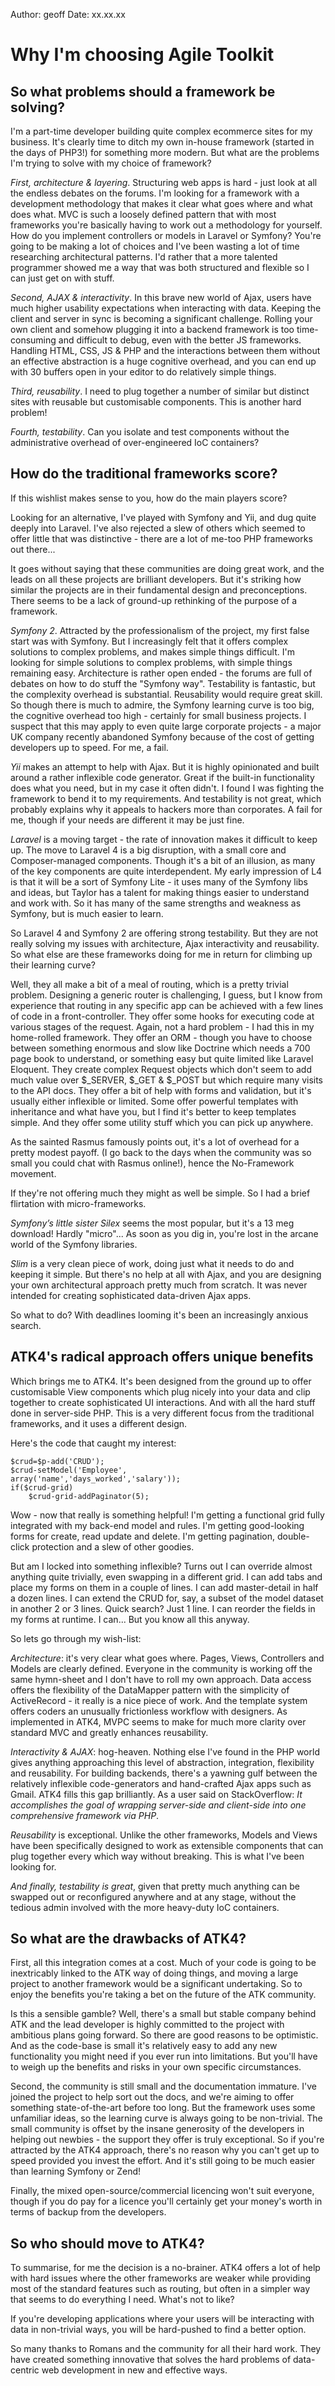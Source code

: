Author: geoff
Date: xx.xx.xx


# Why I'm choosing Agile Toolkit

## So what problems should a framework be solving?

I'm a part-time developer building quite complex ecommerce sites for my business. It's clearly time to ditch my own in-house framework (started in the days of PHP3!) for something more modern. But what are the problems I'm trying to solve with my choice of framework?

*First, architecture & layering*. Structuring web apps is hard - just look at all the endless debates on the forums. I'm looking for a framework with a development methodology that makes it clear what goes where and what does what. MVC is such a loosely defined pattern that with most frameworks you're basically having to work out a methodology for yourself. How do you implement controllers or models in Laravel or Symfony? You're going to be making a lot of choices and I've been wasting a lot of time researching architectural patterns. I'd rather that a more talented programmer showed me a way that was both structured and flexible so I can just get on with stuff.

*Second, AJAX & interactivity*. In this brave new world of Ajax, users have much higher usability expectations when interacting with data. Keeping the client and server in sync is becoming a significant challenge. Rolling your own client and somehow plugging it into a backend framework is too time-consuming and difficult to debug, even with the better JS frameworks. Handling HTML, CSS, JS & PHP and the interactions between them without an effective abstraction is a huge cognitive overhead, and you can end up with 30 buffers open in your editor to do relatively simple things.

*Third, reusability*. I need to plug together a number of similar but distinct sites with reusable but customisable components. This is another hard problem!

*Fourth, testability*. Can you isolate and test components without the administrative overhead of over-engineered IoC containers?

## How do the traditional frameworks score?

If this wishlist makes sense to you, how do the main players score?

Looking for an alternative, I've played with Symfony and Yii, and dug quite deeply into Laravel. I've also rejected a slew of others which seemed to offer little that was distinctive - there are a lot of me-too PHP frameworks out there...

It goes without saying that these communities are doing great work, and the leads on all these projects are brilliant developers. But it's striking how similar the projects are in their fundamental design and preconceptions. There seems to be a lack of ground-up rethinking of the purpose of a framework.

*Symfony 2*. Attracted by the professionalism of the project, my first false start was with Symfony. But I increasingly felt that it offers complex solutions to complex problems, and makes simple things difficult. I'm looking for simple solutions to complex problems, with simple things remaining easy. Architecture is rather open ended - the forums are full of debates on how to do stuff the "Symfony way". Testability is fantastic, but the complexity overhead is substantial. Reusability would require great skill. So though there is much to admire, the Symfony learning curve is too big, the cognitive overhead too high - certainly for small business projects. I suspect that this may apply to even quite large corporate projects - a major UK company recently abandoned Symfony because of the cost of getting developers up to speed. For me, a fail.

*Yii* makes an attempt to help with Ajax. But it is highly opinionated and built around a rather inflexible code generator. Great if the built-in functionality does what you need, but in my case it often didn't. I found I was fighting the framework to bend it to my requirements. And testability is not great, which probably explains why it appeals to hackers more than corporates. A fail for me, though if your needs are different it may be just fine.

*Laravel* is a moving target - the rate of innovation makes it difficult to keep up. The move to Laravel 4 is a big disruption, with a small core and Composer-managed components. Though it's a bit of an illusion, as many of the key components are quite interdependent. My early impression of L4 is that it will be a sort of Symfony Lite - it uses many of the Symfony libs and ideas, but Taylor has a talent for making things easier to understand and work with. So it has many of the same strengths and weakness as Symfony, but is much easier to learn.

So Laravel 4 and Symfony 2 are offering strong testability. But they are not really solving my issues with architecture, Ajax interactivity and reusability. So what else are these frameworks doing for me in return for climbing up their learning curve?

Well, they all make a bit of a meal of routing, which is a pretty trivial problem. Designing a generic router is challenging, I guess, but I know from experience that routing in any specific app can be achieved with a few lines of code in a front-controller. They offer some hooks for executing code at various stages of the request. Again, not a hard problem - I had this in my home-rolled framework. They offer an ORM - though you have to choose between something enormous and slow like Doctrine which needs a 700 page book to understand, or something easy but quite limited like Laravel Eloquent. They create complex Request objects which don't seem to add much value over $_SERVER, $_GET & $_POST but which require many visits to the API docs. They offer a bit of help with forms and validation, but it's usually either inflexible or limited. Some offer powerful templates with inheritance and what have you, but I find it's better to keep templates simple. And they offer some utility stuff which you can pick up anywhere.

As the sainted Rasmus famously points out, it's a lot of overhead for a pretty modest payoff. (I go back to the days when the community was so small you could chat with Rasmus online!), hence the No-Framework movement.

If they're not offering much they might as well be simple. So I had a brief flirtation with micro-frameworks.

*Symfony’s little sister Silex* seems the most popular, but it's a 13 meg download! Hardly "micro"... As soon as you dig in, you're lost in the arcane world of the Symfony libraries.

*Slim* is a very clean piece of work, doing just what it needs to do and keeping it simple. But there's no help at all with Ajax, and you are designing your own architectural approach pretty much from scratch. It was never intended for creating sophisticated data-driven Ajax apps.

So what to do? With deadlines looming it's been an increasingly anxious search.

## ATK4's radical approach offers unique benefits

Which brings me to ATK4. It's been designed from the ground up to offer customisable View components which plug nicely into your data and clip together to create sophisticated UI interactions. And with all the hard stuff done in server-side PHP. This is a very different focus from the traditional frameworks, and it uses a different design.

Here's the code that caught my interest:

    $crud=$p-add('CRUD');
    $crud-setModel('Employee',
    array('name','days_worked','salary'));
    if($crud-grid)
        $crud-grid-addPaginator(5);

Wow - now that really is something helpful! I'm getting a functional grid fully integrated with my back-end model and rules. I'm getting good-looking forms for create, read update and delete. I'm getting pagination, double-click protection and a slew of other goodies.

But am I locked into something inflexible? Turns out I can override almost anything quite trivially, even swapping in a different grid. I can add tabs and place my forms on them in a couple of lines. I can add master-detail in half a dozen lines. I can extend the CRUD for, say, a subset of the model dataset in another 2 or 3 lines. Quick search? Just 1 line. I can reorder the fields in my forms at runtime. I can... But you know all this anyway.

So lets go through my wish-list:

*Architecture*: it's very clear what goes where. Pages, Views, Controllers and Models are clearly defined. Everyone in the community is working off the same hymn-sheet and I don't have to roll my own approach. Data access offers the flexibility of the DataMapper pattern with the simplicity of ActiveRecord - it really is a nice piece of work. And the template system offers coders an unusually frictionless workflow with designers. As implemented in ATK4, MVPC seems to make for much more clarity over standard MVC and greatly enhances reusability.

*Interactivity & AJAX*: hog-heaven. Nothing else I've found in the PHP world gives anything approaching this level of abstraction, integration, flexibility and reusability. For building backends, there's a yawning gulf between the relatively inflexible code-generators and hand-crafted Ajax apps such as Gmail. ATK4 fills this gap brilliantly. As a user said on StackOverflow: *It accomplishes the goal of wrapping server-side and client-side into one comprehensive framework via PHP*.

*Reusability* is exceptional. Unlike the other frameworks, Models and Views have been specifically designed to work as extensible components that can plug together every which way without breaking. This is what I've been looking for.

*And finally, testability is great*, given that pretty much anything can be swapped out or reconfigured anywhere and at any stage, without the tedious admin involved with the more heavy-duty IoC containers.

## So what are the drawbacks of ATK4?

First, all this integration comes at a cost. Much of your code is going to be inextricably linked to the ATK way of doing things, and moving a large project to another framework would be a significant undertaking. So to enjoy the benefits you're taking a bet on the future of the ATK community.

Is this a sensible gamble? Well, there's a small but stable company behind ATK and the lead developer is highly committed to the project with ambitious plans going forward. So there are good reasons to be optimistic. And as the code-base is small it's relatively easy to add any new functionality you might need if you ever run into limitations. But you'll have to weigh up the benefits and risks in your own specific circumstances.

Second, the community is still small and the documentation immature. I've joined the project to help sort out the docs, and we're aiming to offer something state-of-the-art before too long. But the framework uses some unfamiliar ideas, so the learning curve is always going to be non-trivial. The small community is offset by the insane generosity of the developers in helping out newbies - the support they offer is truly exceptional. So if you're attracted by the ATK4 approach, there's no reason why you can't get up to speed provided you invest the effort. And it's still going to be much easier than learning Symfony or Zend!

Finally, the mixed open-source/commercial licencing won't suit everyone, though if you do pay for a licence you'll certainly get your money's worth in terms of backup from the developers.

## So who should move to ATK4?

To summarise, for me the decision is a no-brainer. ATK4 offers a lot of help with hard issues where the other frameworks are weaker while providing most of the standard features such as routing, but often in a simpler way that seems to do everything I need. What's not to like?

If you're developing applications where your users will be interacting with data in non-trivial ways, you will be hard-pushed to find a better option.

So many thanks to Romans and the community for all their hard work. They have created something innovative that solves the hard problems of data-centric web development in new and effective ways.